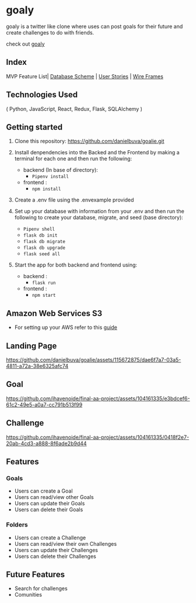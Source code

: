 # goaly

goaly is a twitter like clone where uses can post goals for their future and create challenges to do with friends.

check out [goaly](https://goaly.onrender.com/)

## Index

MVP Feature List| [Database Scheme](thub.com/danielbuva/goalie/wiki/Database-Schema-Image) | [User Stories](https://github.com/ihavenoide/final-aa-project/wiki/User-Stories) | [Wire Frames](https://github.com/ihavenoide/final-aa-project/wiki/Wireframes)

## Technologies Used

( Python, JavaScript, React, Redux, Flask, SQLAlchemy )

## Getting started

1. Clone this repository: https://github.com/danielbuva/goalie.git
2. Install denpendencies into the Backed and the Frontend by making a terminal for each one and then run the following:
   * backend (In base of directory):
       * ` Pipenv install `
   * frontend :
       * ` npm install `
3. Create a .env file using the .envexample provided

4. Set up your database with information from your .env and then run the following to create your database, migrate, and seed (base directory):
   * ` Pipenv shell `
   * ` flask db init `
   * ` flask db migrate `
   * ` flask db upgrade `
   * ` flask seed all `
5. Start the app for both backend and frontend using:
   * backend :
       * ` flask run `
   * frontend :
       * ` npm start `
## Amazon Web Services S3
   * For setting up your AWS refer to this [guide](https://github.com/jdrichardsappacad/aws-s3-pern-demo)


## Landing Page




https://github.com/danielbuva/goalie/assets/115672875/dae6f7a7-03a5-4811-a72a-38e6325afc74




## Goal

https://github.com/ihavenoide/final-aa-project/assets/104161335/e3bdcef6-61c2-49e5-a0a7-cc791b513f99

## Challenge

https://github.com/ihavenoide/final-aa-project/assets/104161335/0418f2e7-20ab-4cd3-a888-8f6ade2b9d44


## Features
### Goals
   * Users can create a Goal
   * Users can read/view other Goals
   * Users can update their Goals
   * Users can delete their Goals
### Folders
   * Users can create a Challenge
   * Users can read/view their own Challenges
   * Users can update their Challenges
   * Users can delete their Challenges

## Future Features
   * Search for challenges
   * Comunities 
